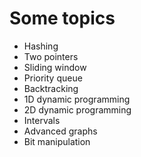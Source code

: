 # Some topics
- Hashing
- Two pointers
- Sliding window
- Priority queue
- Backtracking
- 1D dynamic programming
- 2D dynamic programming
- Intervals
- Advanced graphs
- Bit manipulation